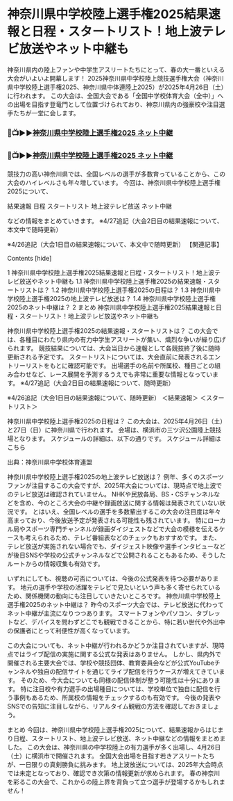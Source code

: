 # 神奈川県中学校陸上選手権2025結果速報と日程・スタートリスト！地上波テレビ放送やネット中継も

神奈川県内の陸上ファンや中学生アスリートたちにとって、春の大一番といえる大会がいよいよ開幕します！
2025神奈川県中学校陸上競技選手権大会（神奈川県中学校陸上選手権2025、神奈川県中体連陸上2025）が2025年4月26日（土）に行われます。
この大会は、全国大会である「全国中学校体育大会（全中）」への出場を目指す登竜門として位置づけられており、神奈川県内の強豪校や注目選手たちが一堂に会します。

### 🔴📺▶▶[神奈川県中学校陸上選手権2025 ネット中継](https://jsports-hq.com/athletics/)

### 🔴📺▶▶[神奈川県中学校陸上選手権2025 ネット中継](https://jsports-hq.com/athletics/)

競技力の高い神奈川県では、全国レベルの選手が多数育っていることから、この大会のハイレベルさも年々増しています。
今回は、神奈川県中学校陸上選手権2025について、

結果速報
日程
スタートリスト
地上波テレビ放送
ネット中継
 

などの情報をまとめていきます。
※4/27追記（大会2日目の結果速報について、本文中で随時更新）

※4/26追記（大会1日目の結果速報について、本文中で随時更新）
【関連記事】


Contents [hide]

1 神奈川県中学校陸上選手権2025結果速報と日程・スタートリスト！地上波テレビ放送やネット中継も
1.1 神奈川県中学校陸上選手権2025の結果速報・スタートリストは？
1.2 神奈川県中学校陸上選手権2025の日程は？
1.3 神奈川県中学校陸上選手権2025の地上波テレビ放送は？
1.4 神奈川県中学校陸上選手権2025のネット中継は？
2 まとめ
神奈川県中学校陸上選手権2025結果速報と日程・スタートリスト！地上波テレビ放送やネット中継も

神奈川県中学校陸上選手権2025の結果速報・スタートリストは？
この大会では、各種目にわたり県内の有力中学生アスリートが集い、熾烈な争いが繰り広げられます。
競技結果については、大会当日から速報として各競技終了後に随時更新される予定です。
スタートリストについては、大会直前に発表されるエントリーリストをもとに確認可能です。
出場選手の名前や所属校、種目ごとの組み合わせなど、レース展開を予測するうえでも非常に重要な情報となっています。
※4/27追記（大会2日目の結果速報について、随時更新）


※4/26追記（大会1日目の結果速報について、随時更新）
＜結果速報＞
＜スタートリスト＞
 

神奈川県中学校陸上選手権2025の日程は？
この大会は、2025年4月26日（土）と27日（日）に神奈川県で行われます。
会場は、横浜市の三ツ沢公園陸上競技場となります。
スケジュールの詳細は、以下の通りです。
スケジュール詳細はこちら

出典：神奈川県中学校体育連盟
 

神奈川県中学校陸上選手権2025の地上波テレビ放送は？
例年、多くのスポーツファンが注目するこの大会ですが、2025年大会については、現時点で地上波でのテレビ放送は確認されていません。
NHKや民放各局、BS・CSチャンネルなどを含め、今のところ大会の中継や録画放送に関する情報は発表されていない状況です。
とはいえ、全国レベルの選手を多数輩出するこの大会の注目度は年々高まっており、今後放送予定が発表される可能性も残されています。
特にローカル局やスポーツ専門チャンネルが録画ダイジェストなどで大会の模様を伝えるケースも考えられるため、テレビ番組表などのチェックもおすすめです。
また、テレビ放送が実施されない場合でも、ダイジェスト映像や選手インタビューなどが後日SNSや学校の公式チャンネルなどで公開されることもあるため、そうしたルートからの情報収集も有効です。

いずれにしても、視聴の可否については、今後の公式発表を待つ必要があります。
地元の選手や学校の活躍をテレビで見たいという声も多く寄せられているため、関係機関の動向にも注目していきたいところです。
神奈川県中学校陸上選手権2025のネット中継は？
昨今のスポーツ大会では、テレビ放送に代わってネット中継が主流になりつつあります。
スマートフォンやパソコン、タブレットなど、デバイスを問わずどこでも観戦できることから、特に若い世代や外出中の保護者にとって利便性が高くなっています。

この大会についても、ネット中継が行われるかどうか注目されていますが、現時点ではライブ配信の実施に関する公式な発表はありません。
しかし、県内外で開催される主要大会では、学校や競技団体、教育委員会などが公式YouTubeチャンネルや独自の配信サイトを通じてライブ配信を行うケースが増えてきています。
そのため、今大会についても同様の配信体制が整う可能性は十分にあります。
特に注目校や有力選手の出場種目については、学校単位で独自に配信を行う事例もあるため、所属校の情報をチェックするのも有効です。
今後の発表やSNSでの告知に注目しながら、リアルタイム観戦の方法を確認しておきましょう。

まとめ
今回は、神奈川県中学校陸上選手権2025について、結果速報からはじまり日程、スタートリスト、地上波テレビ放送、ネット中継などの情報をまとめました。
この大会は、神奈川県の中学校陸上の有力選手が多く出場し、4月26日（土）に横浜市で開催されます。
全国大会出場を目指す若きアスリートたちが、一日限りの真剣勝負に挑みます。
地上波放送については、2025年大会時点では未定となっており、確認でき次第の情報更新が求められます。
春の神奈川を彩るこの大会で、これからの陸上界を背負って立つ選手が登場するかもしれません！


